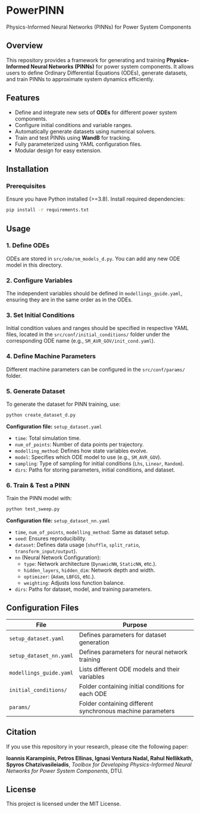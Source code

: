 # PowerPINN 

Physics-Informed Neural Networks (PINNs) for Power System Components

## Overview
This repository provides a framework for generating and training **Physics-Informed Neural Networks (PINNs)** for power system components. It allows users to define Ordinary Differential Equations (ODEs), generate datasets, and train PINNs to approximate system dynamics efficiently. 

## Features
- Define and integrate new sets of **ODEs** for different power system components.
- Configure initial conditions and variable ranges.
- Automatically generate datasets using numerical solvers.
- Train and test PINNs using **WandB** for tracking.
- Fully parameterized using YAML configuration files.
- Modular design for easy extension.

## Installation
### Prerequisites
Ensure you have Python installed (>=3.8). Install required dependencies:
```bash
pip install -r requirements.txt
```

## Usage
### 1. Define ODEs
ODEs are stored in `src/ode/sm_models_d.py`. You can add any new ODE model in this directory. 

### 2. Configure Variables
The independent variables should be defined in `modellings_guide.yaml`, ensuring they are in the same order as in the ODEs.

### 3. Set Initial Conditions
Initial condition values and ranges should be specified in respective YAML files, located in the `src/conf/initial_conditions/` folder under the corresponding ODE name (e.g., `SM_AVR_GOV/init_cond.yaml`).

### 4. Define Machine Parameters
Different machine parameters can be configured in the `src/conf/params/` folder.

### 5. Generate Dataset
To generate the dataset for PINN training, use:
```bash
python create_dataset_d.py
```
**Configuration file:** `setup_dataset.yaml`
- `time`: Total simulation time.
- `num_of_points`: Number of data points per trajectory.
- `modelling_method`: Defines how state variables evolve.
- `model`: Specifies which ODE model to use (e.g., `SM_AVR_GOV`).
- `sampling`: Type of sampling for initial conditions (`Lhs`, `Linear`, `Random`).
- `dirs`: Paths for storing parameters, initial conditions, and dataset.

### 6. Train & Test a PINN
Train the PINN model with:
```bash
python test_sweep.py
```
**Configuration file:** `setup_dataset_nn.yaml`
- `time`, `num_of_points`, `modelling_method`: Same as dataset setup.
- `seed`: Ensures reproducibility.
- `dataset`: Defines data usage (`shuffle`, `split_ratio`, `transform_input/output`).
- `nn` (Neural Network Configuration):
  - `type`: Network architecture (`DynamicNN`, `StaticNN`, etc.).
  - `hidden_layers`, `hidden_dim`: Network depth and width.
  - `optimizer`: (`Adam`, `LBFGS`, etc.).
  - `weighting`: Adjusts loss function balance.
- `dirs`: Paths for dataset, model, and training parameters.

## Configuration Files
| File | Purpose |
|---------------------|--------------------------------------------------|
| `setup_dataset.yaml` | Defines parameters for dataset generation |
| `setup_dataset_nn.yaml` | Defines parameters for neural network training |
| `modellings_guide.yaml` | Lists different ODE models and their variables |
| `initial_conditions/` | Folder containing initial conditions for each ODE |
| `params/` | Folder containing different synchronous machine parameters |

## Citation
If you use this repository in your research, please cite the following paper:

**Ioannis Karampinis, Petros Ellinas, Ignasi Ventura Nadal, Rahul Nellikkath, Spyros Chatzivasileiadis**, *Toolbox for Developing Physics-Informed Neural Networks for Power System Components*, DTU.

## License
This project is licensed under the MIT License.

